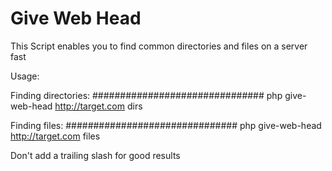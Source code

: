 # Give Web Head
This Script enables you to find common directories and files on a server fast 

Usage: 

Finding directories:
###############################
php give-web-head http://target.com dirs

Finding files:
###############################
php give-web-head http://target.com files

Don't add a trailing slash for good results
